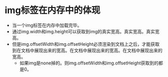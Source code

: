 # img标签在内存中的体现
* 当一个img标签在内存中加载完毕。
* 通过img.width和img.height可以获取到img的真实宽高。真实宽高。真实宽高。
* 但是img.offsetWidth和img.offsetHeight必须渲染到文档上之后，才能获取到在文档中展现出来的宽高。在文档中展现出来的宽高。在文档中展现出来的宽高。
    - 如果img是none掉的。则img.offsetWidth和img.offsetHeight获取到的都是0。
